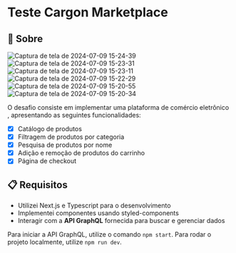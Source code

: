 # Teste Cargon Marketplace

## 🚀 Sobre

![Captura de tela de 2024-07-09 15-24-39](https://github.com/DaviCorreia/Test-Cargon/assets/52337256/95a3d711-52ae-4f0e-b9f5-18d745368ab0)
![Captura de tela de 2024-07-09 15-23-31](https://github.com/DaviCorreia/Test-Cargon/assets/52337256/070e6b70-8240-4fb7-91ec-df0db5e704f5)
![Captura de tela de 2024-07-09 15-23-11](https://github.com/DaviCorreia/Test-Cargon/assets/52337256/e3454c00-e3fe-4527-bc2f-db39b8788911)
![Captura de tela de 2024-07-09 15-22-29](https://github.com/DaviCorreia/Test-Cargon/assets/52337256/c214a598-921d-4ad2-a6f1-1cb672d5dda7)
![Captura de tela de 2024-07-09 15-20-55](https://github.com/DaviCorreia/Test-Cargon/assets/52337256/bcaaeb6f-bcdd-46af-9255-2c4e0c5862e9)
![Captura de tela de 2024-07-09 15-20-34](https://github.com/DaviCorreia/Test-Cargon/assets/52337256/8984762e-c164-41ec-9010-a91225bfedb8)

O desafio consiste em implementar uma plataforma de comércio eletrônico , apresentando as seguintes funcionalidades:

- [x] Catálogo de produtos 
- [x] Filtragem de produtos por categoria
- [x] Pesquisa de produtos por nome
- [x] Adição e remoção de produtos do carrinho
- [x] Página de checkout

## 📋 Requisitos


- Utilizei Next.js e Typescript para o desenvolvimento
- Implementei componentes usando styled-components
- Interagir com a **API GraphQL** fornecida para buscar e gerenciar dados

Para iniciar a API GraphQL, utilize o comando `npm start`. Para rodar o projeto localmente, utilize `npm run dev`.
